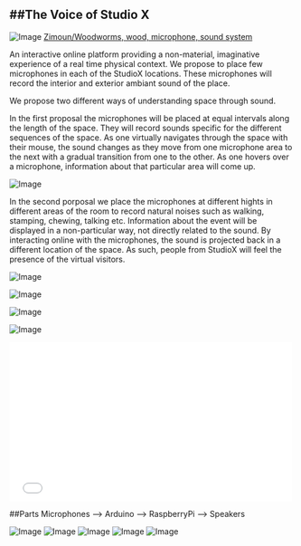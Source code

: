 ##The Voice of Studio X
---
![Image](https://raw.github.com/site2site/The-Voice-of-Studio-X/master/Images/zimoun_woodwoorms_400px.jpg)
[Zimoun/Woodworms, wood, microphone, sound system](http://vimeo.com/6191050)

An interactive online platform providing a non-material, imaginative experience of a real time physical context.
We propose to place few microphones in each of the StudioX locations. These microphones will record the interior and exterior 
ambiant sound of the place.

We propose two different ways of understanding space through sound.

In the first proposal the microphones will be placed at equal intervals along the length of the space. They will record sounds 
specific for the different sequences of the space.
As one virtually navigates through the space with their mouse, the sound changes as they move from one microphone area to the next with a gradual transition from one to the other.
As one hovers over a microphone, information about that particular area will come up.


![Image](https://raw.github.com/site2site/The-Voice-of-Studio-X/master/Images/Diagram1-01.jpg)

In the second porposal we place the microphones at different hights in different areas of the room to record natural noises such as walking, stamping, chewing, talking etc.
Information about the event will be displayed in a non-particular way, not directly related to the sound.
By interacting online with the microphones, the sound is projected back in a different location of the space. As such, people from StudioX will feel the presence of the virtual visitors.


![Image](https://raw.github.com/site2site/The-Voice-of-Studio-X/master/Images/Diagrams-01.jpg)

![Image](https://raw.github.com/site2site/The-Voice-of-Studio-X/master/Images/Diagrams-02.jpg)

![Image](https://raw.github.com/site2site/The-Voice-of-Studio-X/master/Images/Sound-DIAGRAM.gif)








![Image](https://raw.github.com/site2site/The-Voice-of-Studio-X/master/Images/Website.jpg)

<object width="500" height="281"><param name="movie" value="//www.youtube.com/v/1QztwBzcVaw?hl=en_US&amp;version=3"></param><param name="allowFullScreen" value="true"></param><param name="allowscriptaccess" value="always"></param><embed src="//www.youtube.com/v/1QztwBzcVaw?hl=en_US&amp;version=3" type="application/x-shockwave-flash" width="500" height="281" allowscriptaccess="always" allowfullscreen="true"></embed></object>

##Parts
   Microphones --> 
   Arduino -->
   RaspberryPi -->
   Speakers
   
![Image](http://upload.wikimedia.org/wikipedia/commons/3/38/Arduino_Uno_-_R3.jpg)
![Image](http://3.bp.blogspot.com/-7ZukwJvElNQ/UX1sNJenVII/AAAAAAAAAG0/hzXvQZDnt3I/s1600/MIC.jpg)
![Image](http://www.stagesuperstore.co.uk/ekmps/shops/stagesuperstore/images/pro45-cardioid-condenser-hanging-microphone-1162-p.jpg)
![Image](http://upload.wikimedia.org/wikipedia/commons/4/45/Raspberry_Pi_-_Model_A.jpg)
![Image](http://g-ecx.images-amazon.com/images/G/01/electronics/detail-page/PLMCA76_4_speakers.jpg)


   
